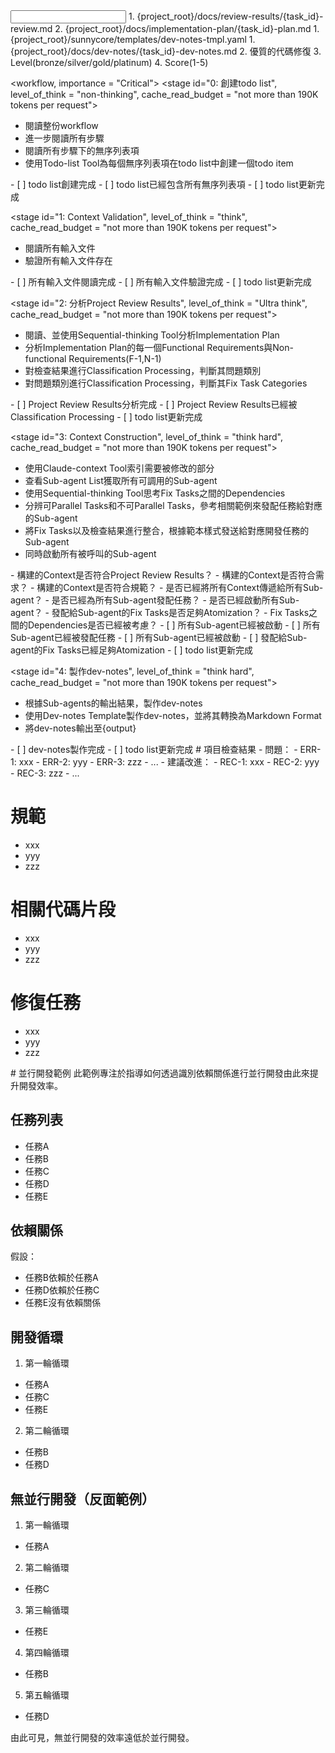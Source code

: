 <input>
  <context>
  1. {project_root}/docs/review-results/{task_id}-review.md
  2. {project_root}/docs/implementation-plan/{task_id}-plan.md
  </context>
  <templates>
  1. {project_root}/sunnycore/templates/dev-notes-tmpl.yaml
  </templates>
</input>

<output>
1. {project_root}/docs/dev-notes/{task_id}-dev-notes.md
2. 優質的代碼修復
3. Level(bronze/silver/gold/platinum)
4. Score(1-5)
</output>

<workflow, importance = "Critical">
  <stage id="0: 創建todo list", level_of_think = "non-thinking", cache_read_budget = "not more than 190K tokens per request">
  - 閱讀整份workflow
  - 進一步閱讀所有步驟
  - 閱讀所有步驟下的無序列表項
  - 使用Todo-list Tool為每個無序列表項在todo list中創建一個todo item

  <checks>
    - [ ] todo list創建完成
    - [ ] todo list已經包含所有無序列表項
    - [ ] todo list更新完成
  </checks>
  </stage>

  <stage id="1: Context Validation", level_of_think = "think", cache_read_budget = "not more than 190K tokens per request">
  - 閱讀所有輸入文件
  - 驗證所有輸入文件存在
  </stage>

  <checks>
    - [ ] 所有輸入文件閱讀完成
    - [ ] 所有輸入文件驗證完成
    - [ ] todo list更新完成
  </checks>
  </stage>

  <stage id="2: 分析Project Review Results", level_of_think = "Ultra think", cache_read_budget = "not more than 190K tokens per request">
  - 閱讀、並使用Sequential-thinking Tool分析Implementation Plan
  - 分析Implementation Plan的每一個Functional Requirements與Non-functional Requirements(F-1,N-1)
  - 對檢查結果進行Classification Processing，判斷其問題類別
  - 對問題類別進行Classification Processing，判斷其Fix Task Categories
  </stage>

  <checks>
    - [ ] Project Review Results分析完成
    - [ ] Project Review Results已經被Classification Processing
    - [ ] todo list更新完成
  </checks>
  </stage>

  <stage id="3: Context Construction", level_of_think = "think hard", cache_read_budget = "not more than 190K tokens per request">
  - 使用Claude-context Tool索引需要被修改的部分
  - 查看Sub-agent List獲取所有可調用的Sub-agent
  - 使用Sequential-thinking Tool思考Fix Tasks之間的Dependencies
  - 分辨可Parallel Tasks和不可Parallel Tasks，參考相關範例來發配任務給對應的Sub-agent
  - 將Fix Tasks以及檢查結果進行整合，根據範本樣式發送給對應開發任務的Sub-agent
  - 同時啟動所有被呼叫的Sub-agent

  <questions>
    - 構建的Context是否符合Project Review Results？
    - 構建的Context是否符合需求？
    - 構建的Context是否符合規範？
    - 是否已經將所有Context傳遞給所有Sub-agent？
    - 是否已經為所有Sub-agent發配任務？
    - 是否已經啟動所有Sub-agent？
    - 發配給Sub-agent的Fix Tasks是否足夠Atomization？
    - Fix Tasks之間的Dependencies是否已經被考慮？
  </questions>
  
  <checks>
    - [ ] 所有Sub-agent已經被啟動
    - [ ] 所有Sub-agent已經被發配任務
    - [ ] 所有Sub-agent已經被啟動
    - [ ] 發配給Sub-agent的Fix Tasks已經足夠Atomization
    - [ ] todo list更新完成
  </checks>
  </stage>

  <stage id="4: 製作dev-notes", level_of_think = "think hard", cache_read_budget = "not more than 190K tokens per request">
  - 根據Sub-agents的輸出結果，製作dev-notes
  - 使用Dev-notes Template製作dev-notes，並將其轉換為Markdown Format
  - 將dev-notes輸出至{output}
  </stage>

  <checks>
    - [ ] dev-notes製作完成
    - [ ] todo list更新完成
  </checks>
  </stage>
</workflow>

<examples>
# 項目檢查結果
- 問題：
  - ERR-1: xxx
  - ERR-2: yyy
  - ERR-3: zzz
  - ...
- 建議改進：
  - REC-1: xxx
  - REC-2: yyy
  - REC-3: zzz
  - ...

# 規範
- xxx
- yyy
- zzz

# 相關代碼片段
- xxx
- yyy
- zzz

# 修復任務
- xxx
- yyy
- zzz
</examples>

<example>
# 並行開發範例
此範例專注於指導如何透過識別依賴關係進行並行開發由此來提升開發效率。

## 任務列表
- 任務A
- 任務B
- 任務C
- 任務D
- 任務E

## 依賴關係
假設：
- 任務B依賴於任務A
- 任務D依賴於任務C
- 任務E沒有依賴關係

## 開發循環
1. 第一輪循環
  - 任務A
  - 任務C
  - 任務E
2. 第二輪循環
  - 任務B
  - 任務D

## 無並行開發（反面範例）
1. 第一輪循環
  - 任務A
2. 第二輪循環
  - 任務C
3. 第三輪循環
  - 任務E
4. 第四輪循環
  - 任務B
5. 第五輪循環
  - 任務D

由此可見，無並行開發的效率遠低於並行開發。
</example>